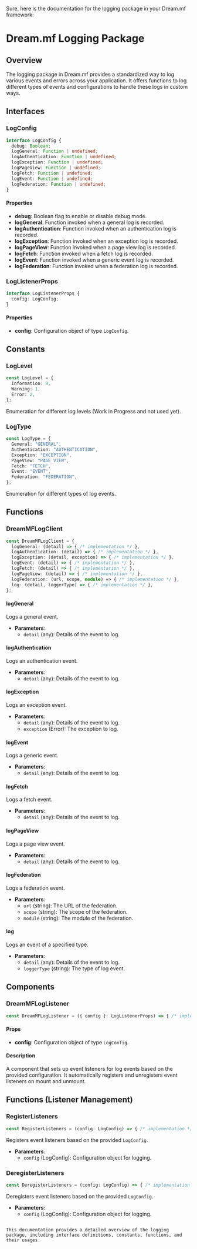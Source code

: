 Sure, here is the documentation for the logging package in your Dream.mf framework:


# Dream.mf Logging Package

## Overview

The logging package in Dream.mf provides a standardized way to log various events and errors across your application. It offers functions to log different types of events and configurations to handle these logs in custom ways.

## Interfaces

### LogConfig

```typescript
interface LogConfig {
  debug: Boolean;
  logGeneral: Function | undefined;
  logAuthentication: Function | undefined;
  logException: Function | undefined;
  logPageView: Function | undefined;
  logFetch: Function | undefined;
  logEvent: Function | undefined;
  logFederation: Function | undefined;
}
```

#### Properties

- **debug**: Boolean flag to enable or disable debug mode.
- **logGeneral**: Function invoked when a general log is recorded.
- **logAuthentication**: Function invoked when an authentication log is recorded.
- **logException**: Function invoked when an exception log is recorded.
- **logPageView**: Function invoked when a page view log is recorded.
- **logFetch**: Function invoked when a fetch log is recorded.
- **logEvent**: Function invoked when a generic event log is recorded.
- **logFederation**: Function invoked when a federation log is recorded.

### LogListenerProps

```typescript
interface LogListenerProps {
  config: LogConfig;
}
```

#### Properties

- **config**: Configuration object of type `LogConfig`.

## Constants

### LogLevel

```typescript
const LogLevel = {
  Information: 0,
  Warning: 1,
  Error: 2,
};
```

Enumeration for different log levels (Work in Progress and not used yet).

### LogType

```typescript
const LogType = {
  General: "GENERAL",
  Authentication: "AUTHENTICATION",
  Exception: "EXCEPTION",
  PageView: "PAGE_VIEW",
  Fetch: "FETCH",
  Event: "EVENT",
  Federation: "FEDERATION",
};
```

Enumeration for different types of log events.

## Functions

### DreamMFLogClient

```typescript
const DreamMFLogClient = {
  logGeneral: (detail) => { /* implementation */ },
  logAuthentication: (detail) => { /* implementation */ },
  logException: (detail, exception) => { /* implementation */ },
  logEvent: (detail) => { /* implementation */ },
  logFetch: (detail) => { /* implementation */ },
  logPageView: (detail) => { /* implementation */ },
  logFederation: (url, scope, module) => { /* implementation */ },
  log: (detail, loggerType) => { /* implementation */ },
};
```

#### logGeneral

Logs a general event.

- **Parameters**: 
  - `detail` (any): Details of the event to log.

#### logAuthentication

Logs an authentication event.

- **Parameters**: 
  - `detail` (any): Details of the event to log.

#### logException

Logs an exception event.

- **Parameters**: 
  - `detail` (any): Details of the event to log.
  - `exception` (Error): The exception to log.

#### logEvent

Logs a generic event.

- **Parameters**: 
  - `detail` (any): Details of the event to log.

#### logFetch

Logs a fetch event.

- **Parameters**: 
  - `detail` (any): Details of the event to log.

#### logPageView

Logs a page view event.

- **Parameters**: 
  - `detail` (any): Details of the event to log.

#### logFederation

Logs a federation event.

- **Parameters**: 
  - `url` (string): The URL of the federation.
  - `scope` (string): The scope of the federation.
  - `module` (string): The module of the federation.

#### log

Logs an event of a specified type.

- **Parameters**: 
  - `detail` (any): Details of the event to log.
  - `loggerType` (string): The type of log event.

## Components

### DreamMFLogListener

```typescript
const DreamMFLogListener = ({ config }: LogListenerProps) => { /* implementation */ };
```

#### Props

- **config**: Configuration object of type `LogConfig`.

#### Description

A component that sets up event listeners for log events based on the provided configuration. It automatically registers and unregisters event listeners on mount and unmount.

## Functions (Listener Management)

### RegisterListeners

```typescript
const RegisterListeners = (config: LogConfig) => { /* implementation */ };
```

Registers event listeners based on the provided `LogConfig`.

- **Parameters**:
  - `config` (LogConfig): Configuration object for logging.

### DeregisterListeners

```typescript
const DeregisterListeners = (config: LogConfig) => { /* implementation */ };
```

Deregisters event listeners based on the provided `LogConfig`.

- **Parameters**:
  - `config` (LogConfig): Configuration object for logging.
```

This documentation provides a detailed overview of the logging package, including interface definitions, constants, functions, and their usages.